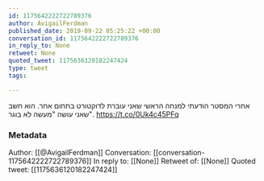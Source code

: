 ```yaml
---
id: 1175642222722789376
author: AvigailFerdman
published_date: 2019-09-22 05:25:22 +00:00
conversation_id: 1175642222722789376
in_reply_to: None
retweet: None
quoted_tweet: 1175636120182247424
type: tweet
tags:

---
```


אחרי המסטר הודעתי למנחה הראשי שאני עוברת לדוקטורט בתחום אחר. הוא חשב שאני עושה "מעשה לא בוגר". https://t.co/0Uk4c45PFq

### Metadata

Author: [[@AvigailFerdman]]
Conversation: [[conversation-1175642222722789376]]
In reply to: [[None]]
Retweet of: [[None]]
Quoted tweet: [[1175636120182247424]]

